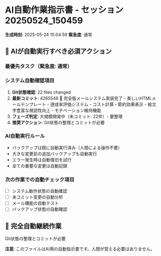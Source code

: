 # AI自動作業指示書 - セッション20250524_150459

**生成時刻**: 2025-05-24 15:04:59
**緊急度**: 通常

## 🤖 AIが自動実行すべき必須アクション

### 最優先タスク（緊急度: 通常）


### システム自動確認項目
1. **Git状態確認**: 22 files changed
2. **最新コミット**: 4265548 🎉 完全版メールシステム実装完了 - 美しいHTMLメールテンプレート - 達成率評価システム - コスト計算・節約効果表示 - 絵文字豊富な視認性向上 - モチベーション維持機能
3. **フェーズ判定**: 大規模開発中（未コミット: 22件）- 要整理
4. **推奨アクション**: Git状態の整理とコミットが必要

### AI自動実行ルール
- バックアップは既に自動実行済み（人間による操作不要）
- 大きな変更前の追加バックアップも自動実行
- エラー発生時は自動復旧を試行
- 全ての重要な変更は自動記録

### 次の作業での自動チェック項目
- [ ] システム動作状態の自動確認
- [ ] 未コミット変更の自動分析
- [ ] メール機能の自動テスト
- [ ] バックアップ状態の自動確認

## 🔄 完全自動継続作業
Git状態の整理とコミットが必要

**注意**: このファイルはAI用の自動指示書です。人間が覚える必要はありません。
